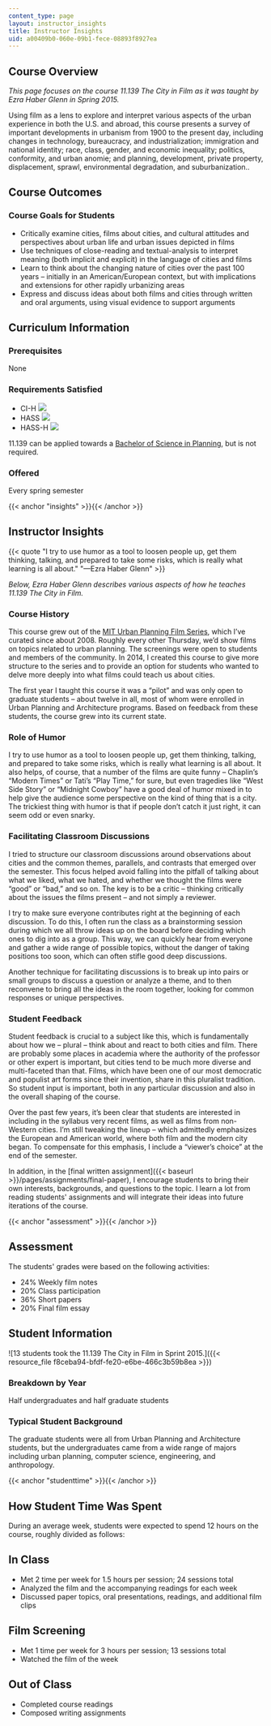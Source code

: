 ```yaml
---
content_type: page
layout: instructor_insights
title: Instructor Insights
uid: a00409b0-060e-09b1-fece-08893f8927ea
---
```


Course Overview
---------------

_This page focuses on the course 11.139 The City in Film as it was taught by Ezra Haber Glenn in Spring 2015._

Using film as a lens to explore and interpret various aspects of the urban experience in both the U.S. and abroad, this course presents a survey of important developments in urbanism from 1900 to the present day, including changes in technology, bureaucracy, and industrialization; immigration and national identity; race, class, gender, and economic inequality; politics, conformity, and urban anomie; and planning, development, private property, displacement, sprawl, environmental degradation, and suburbanization..

Course Outcomes
---------------

### Course Goals for Students

*   Critically examine cities, films about cities, and cultural attitudes and perspectives about urban life and urban issues depicted in films
*   Use techniques of close-reading and textual-analysis to interpret meaning (both implicit and explicit) in the language of cities and films
*   Learn to think about the changing nature of cities over the past 100 years – initially in an American/European context, but with implications and extensions for other rapidly urbanizing areas
*   Express and discuss ideas about both films and cities through written and oral arguments, using visual evidence to support arguments

Curriculum Information
----------------------

### Prerequisites

None

### Requirements Satisfied

*   CI-H ![](/images/educator/icon-question-cih.png)
*   HASS ![](/images/educator/icon-question-hass.png)
*   HASS-H ![](/images/educator/icon-question-hass-h.png)

11.139 can be applied towards a [Bachelor of Science in Planning](https://dusp.mit.edu/degrees/undergraduate), but is not required.

### Offered

Every spring semester

{{< anchor "insights" >}}{{< /anchor >}}

Instructor Insights
-------------------

{{< quote "I try to use humor as a tool to loosen people up, get them thinking, talking, and prepared to take some risks, which is really what learning is all about." "—Ezra Haber Glenn" >}}

_Below, Ezra Haber Glenn describes various aspects of how he teaches 11.139 The City in Film._

### Course History

This course grew out of the [MIT Urban Planning Film Series](https://www.urbanfilm.org/), which I’ve curated since about 2008. Roughly every other Thursday, we’d show films on topics related to urban planning. The screenings were open to students and members of the community. In 2014, I created this course to give more structure to the series and to provide an option for students who wanted to delve more deeply into what films could teach us about cities.

The first year I taught this course it was a “pilot” and was only open to graduate students – about twelve in all, most of whom were enrolled in Urban Planning and Architecture programs. Based on feedback from these students, the course grew into its current state.

### Role of Humor

I try to use humor as a tool to loosen people up, get them thinking, talking, and prepared to take some risks, which is really what learning is all about. It also helps, of course, that a number of the films are quite funny – Chaplin’s “Modern Times” or Tati’s “Play Time,” for sure, but even tragedies like “West Side Story” or “Midnight Cowboy” have a good deal of humor mixed in to help give the audience some perspective on the kind of thing that is a city. The trickiest thing with humor is that if people don’t catch it just right, it can seem odd or even snarky.

### Facilitating Classroom Discussions

I tried to structure our classroom discussions around observations about cities and the common themes, parallels, and contrasts that emerged over the semester. This focus helped avoid falling into the pitfall of talking about what we liked, what we hated, and whether we thought the films were “good” or “bad,” and so on. The key is to be a critic – thinking critically about the issues the films present – and not simply a reviewer.

I try to make sure everyone contributes right at the beginning of each discussion. To do this, I often run the class as a brainstorming session during which we all throw ideas up on the board before deciding which ones to dig into as a group. This way, we can quickly hear from everyone and gather a wide range of possible topics, without the danger of taking positions too soon, which can often stifle good deep discussions.

Another technique for facilitating discussions is to break up into pairs or small groups to discuss a question or analyze a theme, and to then reconvene to bring all the ideas in the room together, looking for common responses or unique perspectives.

### Student Feedback

Student feedback is crucial to a subject like this, which is fundamentally about how we – plural – think about and react to both cities and film. There are probably some places in academia where the authority of the professor or other expert is important, but cities tend to be much more diverse and multi-faceted than that. Films, which have been one of our most democratic and populist art forms since their invention, share in this pluralist tradition. So student input is important, both in any particular discussion and also in the overall shaping of the course.

Over the past few years, it’s been clear that students are interested in including in the syllabus very recent films, as well as films from non-Western cities. I’m still tweaking the lineup – which admittedly emphasizes the European and American world, where both film and the modern city began. To compensate for this emphasis, I include a “viewer’s choice” at the end of the semester.

In addition, in the [final written assignment]({{< baseurl >}}/pages/assignments/final-paper), I encourage students to bring their own interests, backgrounds, and questions to the topic. I learn a lot from reading students' assignments and will integrate their ideas into future iterations of the course.

{{< anchor "assessment" >}}{{< /anchor >}}

Assessment
----------

The students' grades were based on the following activities:

- 24% Weekly film notes
- 20% Class participation
- 36% Short papers
- 20% Final film essay

Student Information
-------------------

![13 students took the 11.139 The City in Film in Sprint 2015.]({{< resource_file f8ceba94-bfdf-fe20-e6be-466c3b59b8ea >}})

### Breakdown by Year

Half undergraduates and half graduate students

### Typical Student Background

The graduate students were all from Urban Planning and Architecture students, but the undergraduates came from a wide range of majors including urban planning, computer science, engineering, and anthropology.

{{< anchor "studenttime" >}}{{< /anchor >}}

How Student Time Was Spent
--------------------------

During an average week, students were expected to spend 12 hours on the course, roughly divided as follows:

In Class
--------

*   Met 2 time per week for 1.5 hours per session; 24 sessions total
*   Analyzed the film and the accompanying readings for each week
*   Discussed paper topics, oral presentations, readings, and additional film clips

Film Screening
--------------

*   Met 1 time per week for 3 hours per session; 13 sessions total
*   Watched the film of the week

Out of Class
------------

*   Completed course readings
*   Composed writing assignments